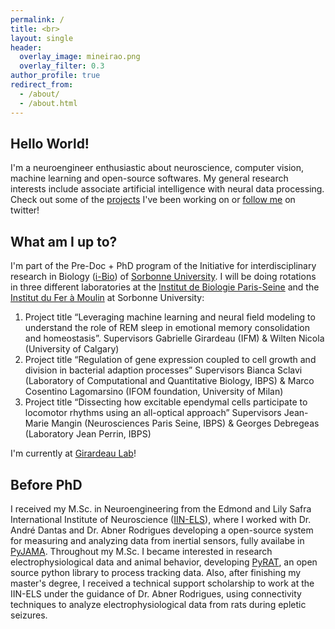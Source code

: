 ```yaml
---
permalink: /
title: <br>
layout: single
header:
  overlay_image: mineirao.png
  overlay_filter: 0.3
author_profile: true
redirect_from: 
  - /about/
  - /about.html
---
```


## Hello World!

I'm a neuroengineer enthusiastic about neuroscience, computer vision, machine learning and open-source softwares.
My general research interests include associate artificial intelligence with neural data processing. Check out some of the 
[projects](https://tuliofalmeida.github.io/projects/) I've been working on or [follow me](https://twitter.com/tuliofalmeida) on twitter!
 
## What am I up to?

I'm part of the Pre-Doc + PhD program of the Initiative for interdisciplinary research in Biology ([i-Bio](http://ibio.sorbonne-universite.fr/)) of [Sorbonne University](https://www.sorbonne-universite.fr/). I will be doing rotations in three different laboratories at the [Institut de Biologie Paris-Seine](https://www.ibps.sorbonne-universite.fr/en) and the [Institut du Fer à Moulin](https://ifm-institute.org/en/home/) at Sorbonne University:

1. Project title “Leveraging machine learning and neural field modeling to understand the role of REM sleep in emotional memory consolidation and homeostasis”. Supervisors Gabrielle Girardeau (IFM) & Wilten Nicola (University of Calgary)
2. Project title “Regulation of gene expression coupled to cell growth and division in bacterial adaption processes” Supervisors Bianca Sclavi (Laboratory of Computational and Quantitative Biology, IBPS) & Marco Cosentino Lagomarsino (IFOM foundation, University of Milan)
3. Project title “Dissecting how excitable ependymal cells participate to locomotor rhythms using an all-optical approach” Supervisors Jean-Marie Mangin (Neurosciences Paris Seine, IBPS) & Georges Debregeas (Laboratory Jean Perrin, IBPS)

I'm currently at [Girardeau Lab](https://girardeaulab.org/)!

## Before PhD

I received my M.Sc. in Neuroengineering from the Edmond and Lily Safra International Institute of Neuroscience ([IIN-ELS](http://www.institutosantosdumont.org.br/en/unidade/edmond-and-lily-safra-international-institute-of-neurosciences/)), where I worked with Dr. André Dantas and Dr. Abner Rodrigues developing a open-source system for measuring and analyzing data from inertial sensors, fully availabe in [PyJAMA](https://github.com/tuliofalmeida/pyjama). Throughout my M.Sc. I became interested in research electrophysiological data and animal behavior, developing [PyRAT](https://github.com/pyratlib/pyrat), an open source python library to process tracking data. Also, after finishing my master's degree, I received a technical support scholarship to work at the IIN-ELS under the guidance of Dr. Abner Rodrigues, using connectivity techniques to analyze electrophysiological data from rats during epletic seizures.
<br>    
